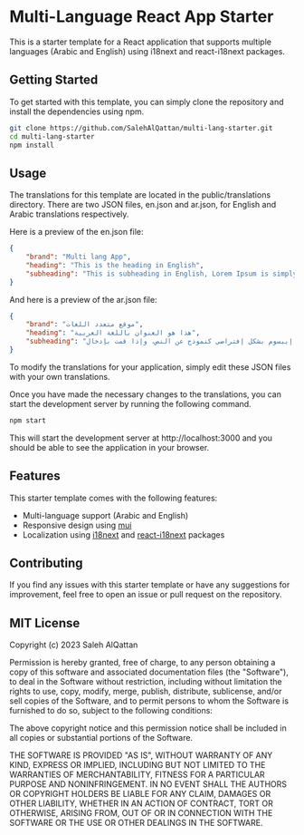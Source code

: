 # Multi-Language React App Starter

This is a starter template for a React application that supports multiple languages (Arabic and English) using i18next and react-i18next packages.

## Getting Started

To get started with this template, you can simply clone the repository and install the dependencies using npm.

```bash
git clone https://github.com/SalehAlQattan/multi-lang-starter.git
cd multi-lang-starter
npm install
```

## Usage

The translations for this template are located in the public/translations directory. There are two JSON files, en.json and ar.json, for English and Arabic translations respectively.

Here is a preview of the en.json file:

```json
{
	"brand": "Multi lang App",
	"heading": "This is the heading in English",
	"subheading": "This is subheading in English, Lorem Ipsum is simply dummy text of the printing and typesetting industry. Lorem Ipsum has been the industry's standard dummy text ever since the 1500s, when an unknown printer took a galley of type and scrambled it to make a type specimen book. It has survived not only five centuries, but also the leap into electronic typesetting, remaining essentially unchanged. It was popularised in the 1960s with the release of Letraset sheets containing Lorem Ipsum passages, and more recently with desktop publishing software like Aldus PageMaker including versions of Lorem Ipsum."
}
```

And here is a preview of the ar.json file:

```json
{
	"brand": "موقع متعدد اللغات",
	"heading": "هذا هو العنوان باللغة العربية",
	"subheading": "هذا هو العنوان الفرعي باللغة العربية ، هناك حقيقة مثبتة منذ زمن طويل وهي أن المحتوى المقروء لصفحة ما سيلهي القارئ عن التركيز على الشكل الخارجي للنص أو شكل توضع الفقرات في الصفحة التي يقرأها. ولذلك يتم استخدام طريقة لوريم إيبسوم لأنها تعطي توزيعاَ طبيعياَ -إلى حد ما- للأحرف عوضاً عن استخدام هنا يوجد محتوى نصي، هنا يوجد محتوى نصيفتجعلها تبدو (أي الأحرف) وكأنها نص مقروء. العديد من برامح النشر المكتبي وبرامح تحرير صفحات الويب تستخدم لوريم إيبسوم بشكل إفتراضي كنموذج عن النص، وإذا قمت بإدخال lorem ipsum في أي محرك بحث ستظهر العديد من المواقع الحديثة العهد في نتائج البحث. على مدى السنين ظهرت نسخ جديدة ومختلفة من نص لوريم إيبسوم، أحياناً عن طريق الصدفة، وأحياناً عن عمد كإدخال بعض العبارات الفكاهية إليها."
}
```

To modify the translations for your application, simply edit these JSON files with your own translations.

Once you have made the necessary changes to the translations, you can start the development server by running the following command.

```bash
npm start
```

This will start the development server at http://localhost:3000 and you should be able to see the application in your browser.

## Features

This starter template comes with the following features:

- Multi-language support (Arabic and English)
- Responsive design using [mui](https://mui.com/)
- Localization using [i18next](https://www.i18next.com) and [react-i18next](https://react.i18next.com) packages

## Contributing

If you find any issues with this starter template or have any suggestions for improvement, feel free to open an issue or pull request on the repository.

## MIT License

Copyright (c) 2023 Saleh AlQattan

Permission is hereby granted, free of charge, to any person obtaining a copy
of this software and associated documentation files (the "Software"), to deal
in the Software without restriction, including without limitation the rights
to use, copy, modify, merge, publish, distribute, sublicense, and/or sell
copies of the Software, and to permit persons to whom the Software is
furnished to do so, subject to the following conditions:

The above copyright notice and this permission notice shall be included in all
copies or substantial portions of the Software.

THE SOFTWARE IS PROVIDED "AS IS", WITHOUT WARRANTY OF ANY KIND, EXPRESS OR
IMPLIED, INCLUDING BUT NOT LIMITED TO THE WARRANTIES OF MERCHANTABILITY,
FITNESS FOR A PARTICULAR PURPOSE AND NONINFRINGEMENT. IN NO EVENT SHALL THE
AUTHORS OR COPYRIGHT HOLDERS BE LIABLE FOR ANY CLAIM, DAMAGES OR OTHER
LIABILITY, WHETHER IN AN ACTION OF CONTRACT, TORT OR OTHERWISE, ARISING FROM,
OUT OF OR IN CONNECTION WITH THE SOFTWARE OR THE USE OR OTHER DEALINGS IN THE
SOFTWARE.
